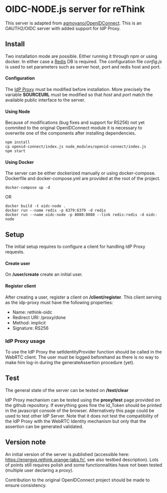 # OIDC-NODE.js server for reThink

This server is adapted from [agmoyano/OpenIDConnect](https://github.com/agmoyano/OpenIDConnect). This is an OAUTH2/OIDC server with added support for IdP Proxy.

## Install
Two installation mode are possible. Either running it through npm or using docker. In either case a [Redis](redis.io) DB is required. The configuration file *config.js* is used to set parameters such as server host, port and redis host and port. 

#### Configuration
The [IdP Proxy](https://github.com/reTHINK-project/dev-IdPServer/blob/master/public/javascripts/rethink-oidc.js) must be modified before installation. More precisely the variable **SOURCEURL** must be modified so that *host* and *port* match the available public interface to the server. 

#### Using Node
Because of modifications (bug fixes and support for RS256) not yet commited to the original OpenIDConnect module it is necessary to overwrite one of the components after installing dependencies. 
```
npm install
cp openid-connect/index.js node_modules/openid-connect/index.js
npm start
```

#### Using Docker
The server can be either dockerized manually or using docker-compose. Dockerfile and docker-compose.yml are provided at the root of the project.

```
docker-compose up -d
```
OR

```
docker build -t oidc-node .  
docker run --name redis -p 6379:6379 -d redis  
docker run --name oidc-node -p 8080:8080 --link redis:redis -d oidc-node
```

## Setup
The initial setup requires to configure a client for handling IdP Proxy requests.

#### Create user
On **/user/create** create an initial user.

#### Register client
After creating a user, register a client on **/client/register**. This client serving as the idp-proxy must have the following properties:
* Name: rethink-oidc
* Redirect URI: /proxy/done
* Method: implicit
* Signature: RS256 

### IdP Proxy usage
To use the IdP Proxy the setIdentityProvider function should be called in the WebRTC client. The user must be logged beforehand as there is no way to make him log-in during the generateAssertion procedure (yet). 

## Test
The general state of the server can be tested on **/test/clear**

IdP Proxy mechanism can be tested using the **proxy/test** page provided on the github repository. If everything goes fine the Id_Token should be printed in the javascript console of the browser. Alternatively this page could be used to test other IdP Server. Note that it does not test the compatibility of the IdP Proxy with the WebRTC Identity mechanism but only that the assertion can be generated validated.


## Version note
An initial version of the server is published (accessible here: https://energyq.rethink.orange-labs.fr/, see also testbed description). Lots of points still requires polish and some functionnalities have not been tested (multiple user declaring a proxy). 

Contribution to the original OpenIDConnect project should be made to ensure consistency.
